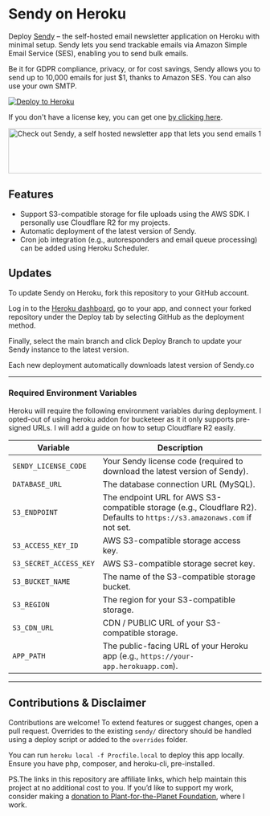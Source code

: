 # Sendy on Heroku

Deploy [Sendy](https://sendy.co/?ref=pJY2W) – the self-hosted email newsletter application on Heroku with minimal setup. Sendy lets you send trackable emails via Amazon Simple Email Service (SES), enabling you to send bulk emails. 

Be it for GDPR compliance, privacy, or for cost savings, Sendy allows you to send up to 10,000 emails for just $1, thanks to Amazon SES. You can also use your own SMTP.

[![Deploy to Heroku](https://www.herokucdn.com/deploy/button.svg)](https://dashboard.heroku.com/new?template=https://github.com/sagararyal/sendy-on-heroku/tree/main)

If you don't have a license key, you can get one [by clicking here](https://sendy.co/?ref=pJY2W).

<a href="https://sendy.co/?ref=pJY2W" title=""><img src="https://sendy.co/images/banners/728x90_var2.jpg" alt="Check out Sendy, a self hosted newsletter app that lets you send emails 100x cheaper via Amazon SES." width="728" height="90"/></a>

## Features
- Support S3-compatible storage for file uploads using the AWS SDK. I personally use Cloudflare R2 for my projects.
- Automatic deployment of the latest version of Sendy.
- Cron job integration (e.g., autoresponders and email queue processing) can be added using Heroku Scheduler.

## Updates

To update Sendy on Heroku, fork this repository to your GitHub account. 

Log in to the [Heroku dashboard](https://dashboard.heroku.com/apps/), go to your app, and connect your forked repository under the Deploy tab by selecting GitHub as the deployment method. 

Finally, select the main branch and click Deploy Branch to update your Sendy instance to the latest version.

Each new deployment automatically downloads latest version of Sendy.co

---

### Required Environment Variables

Heroku will require the following environment variables during deployment. I opted-out of using heroku addon for bucketeer as it it only supports pre-signed URLs. I will add a guide on how to setup Cloudflare R2 easily.

| Variable               | Description                                                                 |
|------------------------|-----------------------------------------------------------------------------|
| `SENDY_LICENSE_CODE`   | Your Sendy license code (required to download the latest version of Sendy). |
| `DATABASE_URL`         | The database connection URL (MySQL).                                       |
| `S3_ENDPOINT`         | The endpoint URL for AWS S3-compatible storage (e.g., Cloudflare R2). Defaults to `https://s3.amazonaws.com` if not set. |
| `S3_ACCESS_KEY_ID`    | AWS S3-compatible storage access key.                                      |
| `S3_SECRET_ACCESS_KEY`| AWS S3-compatible storage secret key.                                      |
| `S3_BUCKET_NAME`      | The name of the S3-compatible storage bucket.                              |
| `S3_REGION`           | The region for your S3-compatible storage.                                 |
| `S3_CDN_URL`          | CDN / PUBLIC URL of your S3-compatible storage.                            |
| `APP_PATH`             | The public-facing URL of your Heroku app (e.g., `https://your-app.herokuapp.com`). |
---

## Contributions & Disclaimer

Contributions are welcome! To extend features or suggest changes, open a pull request. Overrides to the existing `sendy/` directory should be handled using a deploy script or added to the `overrides` folder.

You can run `heroku local -f Procfile.local` to deploy this app locally. Ensure you have php, composer, and heroku-cli, pre-installed.

PS.The links in this repository are affiliate links, which help maintain this project at no additional cost to you. If you’d like to support my work, consider making a [donation to Plant-for-the-Planet Foundation](https://github.com/sponsors/Plant-for-the-Planet-org), where I work.